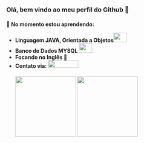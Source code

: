 ### Olá, bem vindo ao meu perfil do Github 👋

<!--
**israel9632/israel9632** is a ✨ _special_ ✨ repository because its `README.md` (this file) appears on your GitHub profile.

Here are some ideas to get you started:

- 🔭 I’m currently working on ...
- 🌱 I’m currently learning ...
- 👯 I’m looking to collaborate on ...
- 🤔 I’m looking for help with ...
- 💬 Ask me about ...
- 📫 How to reach me: ...
- 😄 Pronouns: ...
- ⚡ Fun fact: ...
-->
 <h4>🌱 No momento estou aprendendo: </br> 
 <ul>
  <li>Linguagem JAVA, Orientada a Objetos<img src="https://cdn.jsdelivr.net/gh/devicons/devicon/icons/java/java-original-wordmark.svg" height="25"width="35"> </li>
  <li>Banco de Dados MYSQL <img src="https://cdn.jsdelivr.net/gh/devicons/devicon/icons/mysql/mysql-original-wordmark.svg"height="25"width="35" /> </li>
  <li> Focando no Inglês 💬</li>
  <li> Contato via: <a href="https://www.linkedin.com/in/israel-da-silva-santos-736580193/" target="_blank"><img src="https://img.shields.io/badge/-LinkedIn-%230077B5?style=for-the-badge&logo=linkedin&logoColor=white" height="20" width="80" target="_blank"></a> </li>      
 <h4/>
 
<div>
<img height="160em" src="https://github-readme-stats.vercel.app/api/top-langs/?username=israel9632&layout=compact&langs_count=7&theme=dracula"/>
<img height="160em" src="https://github-readme-stats.vercel.app/api?username=israel9632&show_icons=true&theme=dracula&include_all_commits=true&count_private=true"/>
</div>
          
